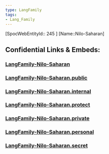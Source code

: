 ```yaml
---
type: LangFamily
tags: 
- Lang_Family
---
```

[SpocWebEntityId:: 245 ]
[Name::Nilo-Saharan]


## Confidential Links & Embeds: 

### [LangFamily-Nilo-Saharan](/_Standards/Language/Lang~Family/LangFamily-Nilo-Saharan.md) 

### [LangFamily-Nilo-Saharan.public](/_public/Language/Lang~Family/LangFamily-Nilo-Saharan.public.md) 

### [LangFamily-Nilo-Saharan.internal](/_internal/Language/Lang~Family/LangFamily-Nilo-Saharan.internal.md) 

### [LangFamily-Nilo-Saharan.protect](/_protect/Language/Lang~Family/LangFamily-Nilo-Saharan.protect.md) 

### [LangFamily-Nilo-Saharan.private](/_private/Language/Lang~Family/LangFamily-Nilo-Saharan.private.md) 

### [LangFamily-Nilo-Saharan.personal](/_personal/Language/Lang~Family/LangFamily-Nilo-Saharan.personal.md) 

### [LangFamily-Nilo-Saharan.secret](/_secret/Language/Lang~Family/LangFamily-Nilo-Saharan.secret.md)

